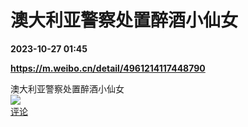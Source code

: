 # 澳大利亚警察处置醉酒小仙女

**2023-10-27 01:45**

**https://m.weibo.cn/detail/4961214117448790**

澳大利亚警察处置醉酒小仙女  
![](https://img3.chouti.com/CHOUTI_231026_273B9DE9B0A847A7B15D84F875ACE4C3.jpg)  
[评论](https://m.chouti.com/link/40416587)
